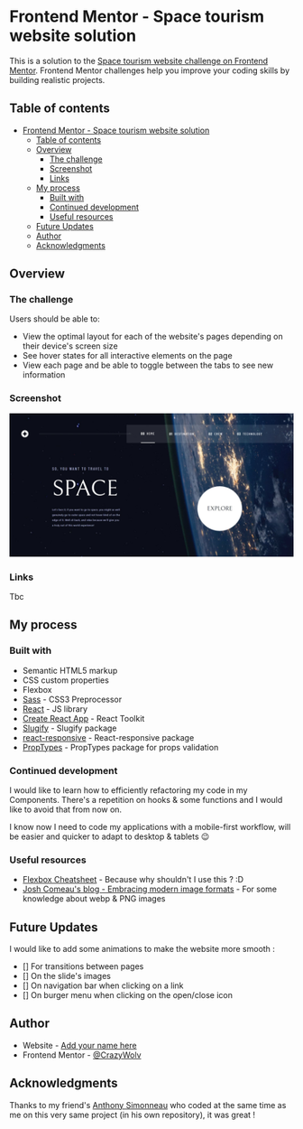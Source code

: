 # Frontend Mentor - Space tourism website solution

This is a solution to the [Space tourism website challenge on Frontend Mentor](https://www.frontendmentor.io/challenges/space-tourism-multipage-website-gRWj1URZ3). Frontend Mentor challenges help you improve your coding skills by building realistic projects. 

## Table of contents

- [Frontend Mentor - Space tourism website solution](#frontend-mentor---space-tourism-website-solution)
  - [Table of contents](#table-of-contents)
  - [Overview](#overview)
    - [The challenge](#the-challenge)
    - [Screenshot](#screenshot)
    - [Links](#links)
  - [My process](#my-process)
    - [Built with](#built-with)
    - [Continued development](#continued-development)
    - [Useful resources](#useful-resources)
  - [Future Updates](#future-updates)
  - [Author](#author)
  - [Acknowledgments](#acknowledgments)


## Overview

### The challenge

Users should be able to:

- View the optimal layout for each of the website's pages depending on their device's screen size
- See hover states for all interactive elements on the page
- View each page and be able to toggle between the tabs to see new information

### Screenshot

![Preview Desktop](./screenshot.jpeg)

### Links

Tbc
<!-- - Solution URL: [Add solution URL here](https://your-solution-url.com)
- Live Site URL: [Add live site URL here](https://your-live-site-url.com) -->

## My process

### Built with

- Semantic HTML5 markup
- CSS custom properties
- Flexbox
- [Sass](https://sass-lang.com/) - CSS3 Preprocessor
- [React](https://reactjs.org/) - JS library
- [Create React App](https://create-react-app.dev/) - React Toolkit
- [Slugify](https://www.npmjs.com/package/slugify) - Slugify package
- [react-responsive](https://www.npmjs.com/package/react-responsive) - React-responsive package
- [PropTypes](https://www.npmjs.com/package/prop-types) - PropTypes package for props validation


### Continued development

I would like to learn how to efficiently refactoring my code in my Components. There's a repetition on hooks & some functions and I would like to avoid that from now on.

I know now I need to code my applications with a mobile-first workflow, will be easier and quicker to adapt to desktop & tablets :wink:


### Useful resources

- [Flexbox Cheatsheet](https://css-tricks.com/snippets/css/a-guide-to-flexbox/#flexbox-properties) - Because why shouldn't I use this ? :D
- [Josh Comeau's blog - Embracing modern image formats](https://www.joshwcomeau.com/performance/embracing-modern-image-formats/) - For some knowledge about webp & PNG images


## Future Updates
I would like to add some animations to make the website more smooth :
- [] For transitions between pages
- [] On the slide's images
- [] On navigation bar when clicking on a link
- [] On burger menu when clicking on the open/close icon


## Author

- Website - [Add your name here](https://www.your-site.com)
- Frontend Mentor - [@CrazyWolv](https://www.frontendmentor.io/profile/CrazyWolv)


## Acknowledgments

Thanks to my friend's [Anthony Simonneau](https://github.com/Anthony-S58) who coded at the same time as me on this very same project (in his own repository), it was great !
